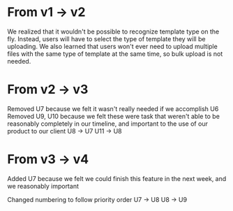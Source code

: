 # From v1 -> v2
We realized that it wouldn't be possible to recognize template type on the fly.
Instead, users will have to select the type of template they will be uploading.
We also learned that users won't ever need to upload multiple files with the
same type of template at the same time, so bulk upload is not needed.


# From v2 -> v3

Removed U7 because we felt it wasn't really needed if we accomplish U6
Removed U9, U10 because we felt these were task that weren't able to be reasonably completely in our timeline, and important to the  use of our product to our client
U8 -> U7
U11 -> U8

# From v3 -> v4

Added U7 because we felt we could finish this feature in the next week, and we reasonably important

Changed numbering to follow priority order
U7 -> U8
U8 -> U9
